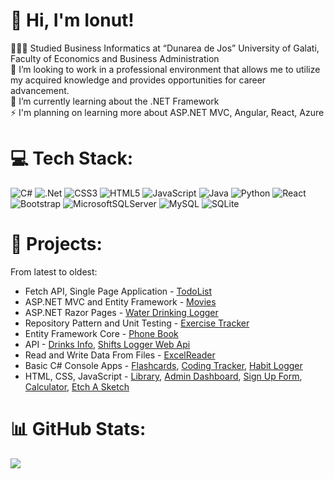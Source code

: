 # 👋 Hi, I'm Ionut!
👨🏻‍💻 Studied Business Informatics at “Dunarea de Jos” University of Galati, <br>Faculty of Economics and Business Administration<br>👯 I’m looking to work in a professional environment that allows me to utilize<br>my acquired knowledge and provides opportunities for career advancement.<br>🌱 I’m currently learning about the .NET Framework<br>⚡ I'm planning on learning more about ASP.NET MVC, Angular, React, Azure


# 💻 Tech Stack:
![C#](https://img.shields.io/badge/c%23-%23239120.svg?style=for-the-badge&logo=csharp&logoColor=white) ![.Net](https://img.shields.io/badge/.NET-5C2D91?style=for-the-badge&logo=.net&logoColor=white) ![CSS3](https://img.shields.io/badge/css3-%231572B6.svg?style=for-the-badge&logo=css3&logoColor=white) ![HTML5](https://img.shields.io/badge/html5-%23E34F26.svg?style=for-the-badge&logo=html5&logoColor=white) ![JavaScript](https://img.shields.io/badge/javascript-%23323330.svg?style=for-the-badge&logo=javascript&logoColor=%23F7DF1E) ![Java](https://img.shields.io/badge/java-%23ED8B00.svg?style=for-the-badge&logo=openjdk&logoColor=white) ![Python](https://img.shields.io/badge/python-3670A0?style=for-the-badge&logo=python&logoColor=ffdd54) ![React](https://img.shields.io/badge/react-%2320232a.svg?style=for-the-badge&logo=react&logoColor=%2361DAFB) ![Bootstrap](https://img.shields.io/badge/bootstrap-%238511FA.svg?style=for-the-badge&logo=bootstrap&logoColor=white) ![MicrosoftSQLServer](https://img.shields.io/badge/Microsoft%20SQL%20Server-CC2927?style=for-the-badge&logo=microsoft%20sql%20server&logoColor=white) ![MySQL](https://img.shields.io/badge/mysql-%2300000f.svg?style=for-the-badge&logo=mysql&logoColor=white) ![SQLite](https://img.shields.io/badge/sqlite-%2307405e.svg?style=for-the-badge&logo=sqlite&logoColor=white)
# 📝 Projects:
From latest to oldest:    
- Fetch API, Single Page Application - [TodoList](https://github.com/ionutng/TodoList)
- ASP.NET MVC and Entity Framework - [Movies](https://github.com/ionutng/Movies)    
- ASP.NET Razor Pages - [Water Drinking Logger](https://github.com/ionutng/WaterDrinkingLogger)    
- Repository Pattern and Unit Testing - [Exercise Tracker](https://github.com/ionutng/ExerciseTracker)    
- Entity Framework Core - [Phone Book](https://github.com/ionutng/PhoneBook)    
- API - [Drinks Info](https://github.com/ionutng/DrinksInfo), [Shifts Logger Web Api](https://github.com/ionutng/ShiftsLoggerWebApi)    
- Read and Write Data From Files - [ExcelReader](https://github.com/ionutng/ExcelReader)    
- Basic C# Console Apps - [Flashcards](https://github.com/ionutng/Flashcards), [Coding Tracker](https://github.com/ionutng/CodingTracker), [Habit Logger](https://github.com/ionutng/HabitLogger)
- HTML, CSS, JavaScript - [Library](https://github.com/ionutng/library), [Admin Dashboard](https://github.com/ionutng/admin-dashboard), [Sign Up Form](https://github.com/ionutng/sign-up-form), [Calculator](https://github.com/ionutng/calculator), [Etch A Sketch](https://github.com/ionutng/etch-a-sketch)

# 📊 GitHub Stats:
![](https://github-readme-stats.vercel.app/api/top-langs/?username=ionutng&theme=dark&hide_border=false&include_all_commits=false&count_private=false&layout=compact)

<!-- Proudly created with GPRM ( https://gprm.itsvg.in ) -->
